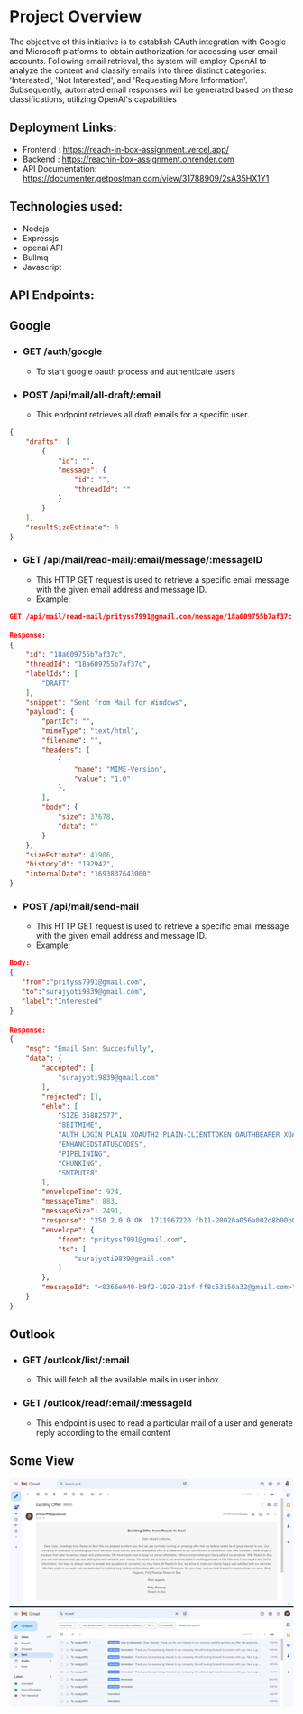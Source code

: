 # Project Overview
  The objective of this initiative is to establish OAuth integration with Google and Microsoft platforms to obtain authorization for accessing user email accounts. Following email retrieval, the system will employ OpenAI to analyze the content and classify emails into three distinct categories: 'Interested', 'Not Interested', and 'Requesting More Information'. Subsequently, automated email responses will be generated based on these classifications, utilizing OpenAI's capabilities

## Deployment Links:
- Frontend : https://reach-in-box-assignment.vercel.app/
- Backend : https://reachin-box-assignment.onrender.com
- API Documentation: https://documenter.getpostman.com/view/31788909/2sA35HX1Y1


## Technologies used:
- Nodejs
- Expressjs
- openai API
- Bullmq
- Javascript

  
## API Endpoints:

## Google

- ### GET /auth/google
  - To start google oauth process and authenticate users

- ### POST /api/mail/all-draft/:email
  - This endpoint retrieves all draft emails for a specific user. 
```json
{
    "drafts": [
        {
            "id": "",
            "message": {
                "id": "",
                "threadId": ""
            }
        }
    ],
    "resultSizeEstimate": 0
}

```
- ### GET /api/mail/read-mail/:email/message/:messageID
  - This HTTP GET request is used to retrieve a specific email message with the given email address and message ID.
  - Example:
```json
GET /api/mail/read-mail/prityss7991@gmail.com/message/18a609755b7af37c

Response:
{
    "id": "18a609755b7af37c",
    "threadId": "18a609755b7af37c",
    "labelIds": [
        "DRAFT"
    ],
    "snippet": "Sent from Mail for Windows",
    "payload": {
        "partId": "",
        "mimeType": "text/html",
        "filename": "",
        "headers": [
            {
                "name": "MIME-Version",
                "value": "1.0"
            },
        ],
        "body": {
            "size": 37678,
            "data": ""
        }
    },
    "sizeEstimate": 41906,
    "historyId": "192942",
    "internalDate": "1693837643000"
}
```

- ### POST /api/mail/send-mail
  - This HTTP GET request is used to retrieve a specific email message with the given email address and message ID.
  - Example:
```json
Body:
{
   "from":"prityss7991@gmail.com",
   "to":"surajyoti9839@gmail.com",
   "label":"Interested"
}

Response:
{
    "msg": "Email Sent Succesfully",
    "data": {
        "accepted": [
            "surajyoti9839@gmail.com"
        ],
        "rejected": [],
        "ehlo": [
            "SIZE 35882577",
            "8BITMIME",
            "AUTH LOGIN PLAIN XOAUTH2 PLAIN-CLIENTTOKEN OAUTHBEARER XOAUTH",
            "ENHANCEDSTATUSCODES",
            "PIPELINING",
            "CHUNKING",
            "SMTPUTF8"
        ],
        "envelopeTime": 924,
        "messageTime": 883,
        "messageSize": 2491,
        "response": "250 2.0.0 OK  1711967220 fb11-20020a056a002d8b00b006ecb639fa56sm1240474pfb.217 - gsmtp",
        "envelope": {
            "from": "prityss7991@gmail.com",
            "to": [
                "surajyoti9839@gmail.com"
            ]
        },
        "messageId": "<0366e940-b9f2-1029-21bf-ff8c53150a32@gmail.com>"
    }
}
```

## Outlook

- ### GET /outlook/list/:email
  - This will fetch all the available mails in user inbox


- ### GET /outlook/read/:email/:messageId
  - This endpoint is used to read a particular mail of a user and generate reply according to the email content

## Some View
 <img src="assets/Screenshot (368).png">

 <img src="assets/Screenshot (369).png">

